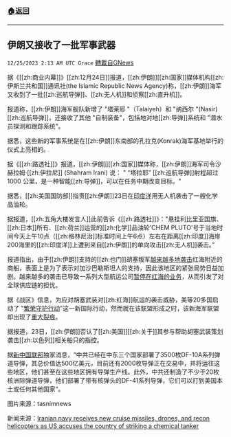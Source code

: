 ###  [:house:返回](README.md)
---


## 伊朗又接收了一批军事武器
`12/25/2023 2:13 AM UTC Grace` [轉載自GNews](https://gnews.org/articles/2148115)

据《[[zh:商业内幕]]》[[zh:12月24日]]报道，[[zh:伊朗]][[zh:国家]]媒体机构[[zh:伊斯兰共和国]]通讯社(the Islamic Republic News Agency)称，[[zh:伊朗]]海军又收到了一批[[zh:巡航导弹]]、[[zh:无人机]]和侦察[[zh:直升机]]。

报道称，[[zh:伊朗]]海军舰队新增了 "塔莱耶 "（Talaiyeh）和 "纳西尔 "(Nasir)[[zh:巡航导弹]]，还接收了其他 "自制装备"，包括地对地[[zh:导弹]]系统和 "潜水员探测和跟踪系统"。

据悉，这些新的军事系统是在[[zh:伊朗]]东南部的孔拉克(Konrak)海军基地举行的仪式上亮相的。

据《[[zh:路透社]]》报道，[[zh:伊朗]][[zh:国家]]媒体称，[[zh:伊朗]]海军司令沙赫拉姆·[[zh:伊拉尼]] (Shahram Irani) 说： " “塔拉耶” [[zh:巡航导弹]]射程超过 1000 公里，是一种智能[[zh:导弹]]，可以在任务中期改变目标。"

据悉，[[zh:美国国防部]]指责[[zh:伊朗]]23日在[印度洋](https://gnews.org/m/2148005)用无人机袭击了一艘化学品油轮。

据报道，[[zh:五角大楼发言人]]此前告诉《[[zh:路透社]]》："悬挂利比里亚国旗、[[zh:日本]]所有、[[zh:荷兰]]运营的[[zh:化学]]品油轮'CHEM PLUTO'号于当地时间今天上午10点（[[zh:格林尼治]]标准时间上午6点）左右在距离[[zh:印度]]海岸200海里的[[zh:印度洋]]上遭到来自[[zh:伊朗]]的单向攻击[[zh:无人机]]袭击。”

报道指出，由于[[zh:伊朗]]支持的[[zh:也门]]胡塞叛军[越来越多地袭击](https://gnews.org/m/2098875)红海附近的商船，表面上是为了表示对加沙巴勒斯坦人的支持，因此该地区的紧张局势日益加剧。越来越多的袭击已导致一系列大型航运公司[暂停在红海的业务](https://gnews.org/m/2122826)，从而引发了对全球供应链的担忧。

据《战区》信息，为应对胡塞武装对[[zh:红海]]航运的袭击威胁，美等20多国启动了 "[繁荣守护行动](https://gnews.org/m/2122826)"这一新国际行动，然而就在该联盟形成之时，该新海军联盟却出现了[重大裂痕](https://gnews.org/m/2148005)。

据报道，23日，[[zh:伊朗]]否认了[[zh:美国]][[zh:关于]]其参与帮助胡塞武装策划袭击[[zh:以色列]]相关船只的指控。

据[新中国联邦](https://gnews.org/m/2126944)独家消息，“中共已经在中东三个国家部署了3500枚DF-10A系列弹道导弹，其总价值达500亿美元，目前还有2000枚导弹正在交易中，并将运往这些地区，他们甚至在这些地区拥有导弹生产线。此外，中共还制造了不少于20枚核洲际弹道导弹，他们部署了带有核弹头的DF-41系列导弹，它们可以打到美国本土或任何其他国家“。

图片来源：tasnimnews

新闻来源：[Iranian navy receives new cruise missiles, drones, and recon helicopters as US accuses the country of striking a chemical tanker](https://www.businessinsider.com/iran-navy-receives-missiles-drones-helicopters-tensions-israel-gaza-houthi-2023-12)
